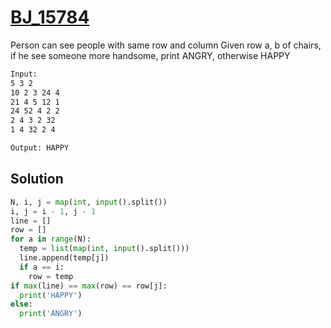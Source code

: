 # [BJ_15784](https://acmicpc.net/problem/15784)

Person can see people with same row and column
Given row a, b of chairs, if he see someone more handsome, print ANGRY, otherwise HAPPY

```txt
Input:
5 3 2
10 2 3 24 4
21 4 5 12 1
24 52 4 2 2
2 4 3 2 32
1 4 32 2 4

Output: HAPPY
```

## Solution

```py
N, i, j = map(int, input().split())
i, j = i - 1, j - 1
line = []
row = []
for a in range(N):
  temp = list(map(int, input().split()))
  line.append(temp[j])
  if a == i:
    row = temp
if max(line) == max(row) == row[j]:
  print('HAPPY')
else:
  print('ANGRY')
```
